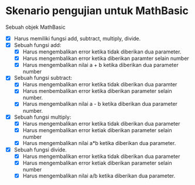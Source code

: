 # Skenario pengujian untuk MathBasic

Sebuah objek MathBasic  

- [x] Harus memiliki fungsi add, subtract, multiply, divide.
- [x] Sebuah fungsi add:
  - [x] Harus mengembalikan error ketika tidak diberikan dua parameter.
  - [x] Harus mengembalikan error ketika diberikan paramter selain number
  - [x] Harus mengembalikan nilai a + b ketika diberikan dua parameter number
- [x] Sebuah fungsi subtract:
  - [x] Harus mengembalikan error ketika tidak diberikan dua paramter 
  - [x] Harus menbembalikan error ketika diberikan parameter selain number.
  - [x] Harus mengembalikan nilai a - b ketika diberikan dua parameter number.
- [x] Sebuah fungsi multiply:
  - [x] Harus mengembalikan error ketika tidak diberikan dua parameter
  - [x] Harus mengembalikan error ketiak diberikan parameter selain number
  - [x] Harus mengembalikan nilai a*b ketika diberikan dua parameter.
- [x] Sebuah fungsi divide.
  - [x] Harus mengembalikan error ketika tidak diberikan dua parameter
  - [x] Harus mengembalikan error ketiak diberikan parameter selain number
  - [x] Harus mengembalikan nilai a/b ketika diberikan dua parameter.
